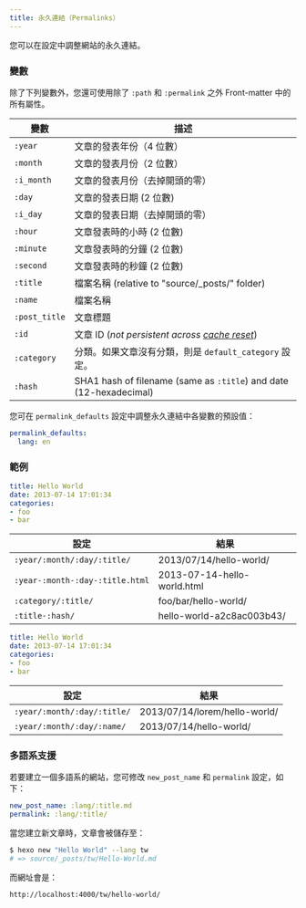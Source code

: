 ```yaml
---
title: 永久連結（Permalinks）
---
```

您可以在設定中調整網站的永久連結。

### 變數

除了下列變數外，您還可使用除了 `:path` 和 `:permalink` 之外 Front-matter 中的所有屬性。

變數 | 描述
--- | ---
`:year` | 文章的發表年份（4 位數）
`:month` | 文章的發表月份（2 位數）
`:i_month` | 文章的發表月份（去掉開頭的零）
`:day` | 文章的發表日期 (2 位數)
`:i_day` | 文章的發表日期（去掉開頭的零）
`:hour` | 文章發表時的小時 (2 位數)
`:minute` | 文章發表時的分鐘 (2 位數)
`:second` | 文章發表時的秒鐘 (2 位數)
`:title` | 檔案名稱 (relative to "source/_posts/" folder)
`:name` | 檔案名稱
`:post_title` | 文章標題
`:id` | 文章 ID (_not persistent across [cache reset](/zh-tw/docs/commands#clean)_)
`:category` | 分類。如果文章沒有分類，則是 `default_category` 設定。
`:hash` | SHA1 hash of filename (same as `:title`) and date (12-hexadecimal)

您可在 `permalink_defaults` 設定中調整永久連結中各變數的預設值：

``` yaml
permalink_defaults:
  lang: en
```

### 範例

``` yaml source/_posts/hello-world.md
title: Hello World
date: 2013-07-14 17:01:34
categories:
- foo
- bar
```

設定 | 結果
--- | ---
`:year/:month/:day/:title/` | 2013/07/14/hello-world/
`:year-:month-:day-:title.html` | 2013-07-14-hello-world.html
`:category/:title/` | foo/bar/hello-world/
`:title-:hash/` | hello-world-a2c8ac003b43/

``` yaml source/_posts/lorem/hello-world.md
title: Hello World
date: 2013-07-14 17:01:34
categories:
- foo
- bar
```

設定 | 結果
--- | ---
`:year/:month/:day/:title/` | 2013/07/14/lorem/hello-world/
`:year/:month/:day/:name/` | 2013/07/14/hello-world/

### 多語系支援

若要建立一個多語系的網站，您可修改 `new_post_name` 和 `permalink` 設定，如下：

``` yaml
new_post_name: :lang/:title.md
permalink: :lang/:title/
```

當您建立新文章時，文章會被儲存至：

``` bash
$ hexo new "Hello World" --lang tw
# => source/_posts/tw/Hello-World.md
```

而網址會是：

``` plain
http://localhost:4000/tw/hello-world/
```
